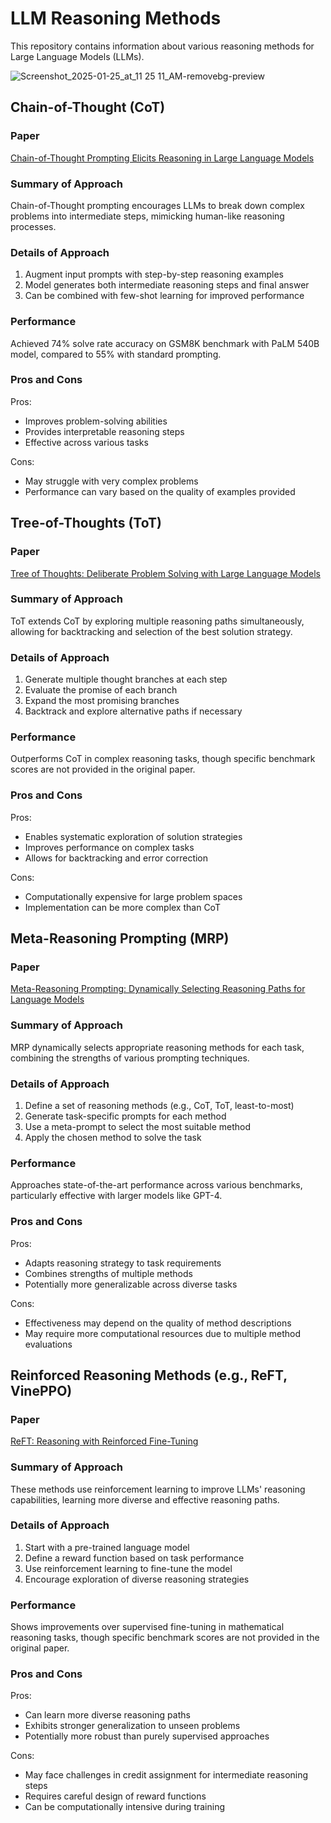 # LLM Reasoning Methods

This repository contains information about various reasoning methods for Large Language Models (LLMs).

![Screenshot_2025-01-25_at_11 25 11_AM-removebg-preview](https://github.com/user-attachments/assets/d8743288-9e2d-43f2-a1fa-8981791eb291)


## Chain-of-Thought (CoT)

### Paper
[Chain-of-Thought Prompting Elicits Reasoning in Large Language Models](https://arxiv.org/abs/2201.11903)

### Summary of Approach
Chain-of-Thought prompting encourages LLMs to break down complex problems into intermediate steps, mimicking human-like reasoning processes.

### Details of Approach
1. Augment input prompts with step-by-step reasoning examples
2. Model generates both intermediate reasoning steps and final answer
3. Can be combined with few-shot learning for improved performance

### Performance
Achieved 74% solve rate accuracy on GSM8K benchmark with PaLM 540B model, compared to 55% with standard prompting.

### Pros and Cons
Pros:
- Improves problem-solving abilities
- Provides interpretable reasoning steps
- Effective across various tasks

Cons:
- May struggle with very complex problems
- Performance can vary based on the quality of examples provided

## Tree-of-Thoughts (ToT)

### Paper
[Tree of Thoughts: Deliberate Problem Solving with Large Language Models](https://arxiv.org/abs/2305.10601)

### Summary of Approach
ToT extends CoT by exploring multiple reasoning paths simultaneously, allowing for backtracking and selection of the best solution strategy.

### Details of Approach
1. Generate multiple thought branches at each step
2. Evaluate the promise of each branch
3. Expand the most promising branches
4. Backtrack and explore alternative paths if necessary

### Performance
Outperforms CoT in complex reasoning tasks, though specific benchmark scores are not provided in the original paper.

### Pros and Cons
Pros:
- Enables systematic exploration of solution strategies
- Improves performance on complex tasks
- Allows for backtracking and error correction

Cons:
- Computationally expensive for large problem spaces
- Implementation can be more complex than CoT

## Meta-Reasoning Prompting (MRP)

### Paper
[Meta-Reasoning Prompting: Dynamically Selecting Reasoning Paths for Language Models](https://arxiv.org/abs/2310.11511)

### Summary of Approach
MRP dynamically selects appropriate reasoning methods for each task, combining the strengths of various prompting techniques.

### Details of Approach
1. Define a set of reasoning methods (e.g., CoT, ToT, least-to-most)
2. Generate task-specific prompts for each method
3. Use a meta-prompt to select the most suitable method
4. Apply the chosen method to solve the task

### Performance
Approaches state-of-the-art performance across various benchmarks, particularly effective with larger models like GPT-4.

### Pros and Cons
Pros:
- Adapts reasoning strategy to task requirements
- Combines strengths of multiple methods
- Potentially more generalizable across diverse tasks

Cons:
- Effectiveness may depend on the quality of method descriptions
- May require more computational resources due to multiple method evaluations

## Reinforced Reasoning Methods (e.g., ReFT, VinePPO)

### Paper
[ReFT: Reasoning with Reinforced Fine-Tuning](https://arxiv.org/abs/2301.12741)

### Summary of Approach
These methods use reinforcement learning to improve LLMs' reasoning capabilities, learning more diverse and effective reasoning paths.

### Details of Approach
1. Start with a pre-trained language model
2. Define a reward function based on task performance
3. Use reinforcement learning to fine-tune the model
4. Encourage exploration of diverse reasoning strategies

### Performance
Shows improvements over supervised fine-tuning in mathematical reasoning tasks, though specific benchmark scores are not provided in the original paper.

### Pros and Cons
Pros:
- Can learn more diverse reasoning paths
- Exhibits stronger generalization to unseen problems
- Potentially more robust than purely supervised approaches

Cons:
- May face challenges in credit assignment for intermediate reasoning steps
- Requires careful design of reward functions
- Can be computationally intensive during training

